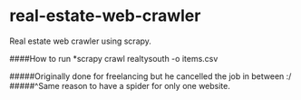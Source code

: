 # real-estate-web-crawler
Real estate web crawler using scrapy.

####How to run
*scrapy crawl realtysouth -o items.csv

#####Originally done for freelancing but he cancelled the job in between :/
#####^Same reason to have a spider for only one website.
